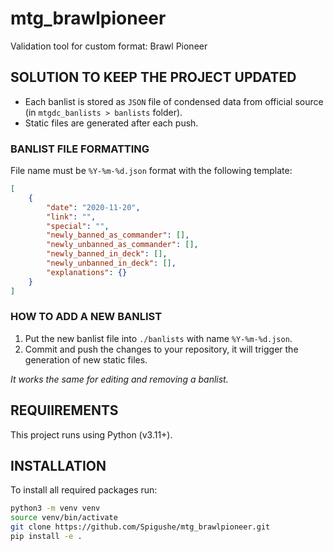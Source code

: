 # mtg_brawlpioneer
Validation tool for custom format: Brawl Pioneer

## SOLUTION TO KEEP THE PROJECT UPDATED
* Each banlist is stored as `JSON` file of condensed data from official source (in `mtgdc_banlists > banlists` folder).
* Static files are generated after each push.

### BANLIST FILE FORMATTING
File name must be `%Y-%m-%d.json` format with the following template:
```json
[
    {
        "date": "2020-11-20",
        "link": "",
        "special": "",
        "newly_banned_as_commander": [],
        "newly_unbanned_as_commander": [],
        "newly_banned_in_deck": [],
        "newly_unbanned_in_deck": [],
        "explanations": {}
    }
]
```

### HOW TO ADD A NEW BANLIST
1. Put the new banlist file into `./banlists` with name `%Y-%m-%d.json`.
1. Commit and push the changes to your repository, it will trigger the generation of new static files.

*It works the same for editing and removing a banlist.*

## REQUIIREMENTS
This project runs using Python (v3.11+).

## INSTALLATION
To install all required packages run:

```bash
python3 -m venv venv
source venv/bin/activate
git clone https://github.com/Spigushe/mtg_brawlpioneer.git
pip install -e .
```
